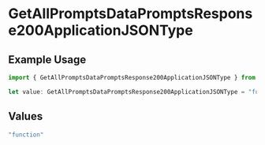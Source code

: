 # GetAllPromptsDataPromptsResponse200ApplicationJSONType

## Example Usage

```typescript
import { GetAllPromptsDataPromptsResponse200ApplicationJSONType } from "@orq-ai/node/models/operations";

let value: GetAllPromptsDataPromptsResponse200ApplicationJSONType = "function";
```

## Values

```typescript
"function"
```